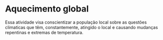 # Aquecimento global

Essa atividade visa conscientizar a população local sobre as questões climaticas que têm, constantemente, atingido o local e causando mudanças repentinas e extremas de temperatura.
